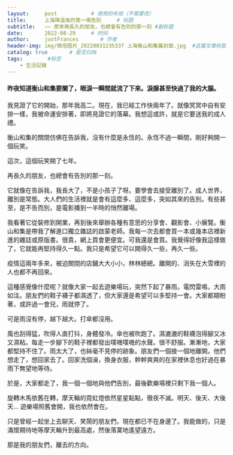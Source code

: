 ```yaml
---
layout:     post           # 使用的布局（不需要改）
title:      上海降溫後的第一場告別     # 标题 
subtitle:   —— 原來再長久的朋友，也總會有告別的那一刻 #副标题
date:       2022-08-29     # 时间
author:     justFrances       # 作者
header-img: img/微信图片_20220831235337 上海衡山和集篇封面.jpg  #这篇文章标题背景图片
catalog: true       # 是否归档
tags:        #标签
    - 生活記錄
---
```


#### 昨夜知道衡山和集要關了，眼淚一瞬間就流了下來。淚腺甚至快過了我的大腦。

我見證了它的開始，那年我高二。現在，我已經工作快兩年了。就像冥冥中自有安排一樣，我被命運安排著，即將見證它的落幕。我想這或許，就是它要送我的成人禮。

衡山和集的關閉仿佛在告訴我，沒有什麼是永恆的。永恆不過一瞬間，剛好夠開一個玩笑。

這次，這個玩笑開了七年。

再長久的朋友，也總會有告別的那一刻。

它就像在告訴我，我長大了，不是小孩子了呀。要學會去接受離別了。成人世界，離別是常態。大人們的生活裡就是會有這麼多、這麼多，突如其來的告別。有些甚至，是不告而別，是電影播到一半時的悄然離場。

我看著它從裝修到開業，再到後來舉辦各種有意思的分享會、觀影會、小展覽。衡山和集是帶我了解進口獨立雜誌的啟蒙老師。我每一次去都會買一本或幾本店裡新進的雜誌或原版書。很貴，網上買會更便宜。可我還是會買。我覺得好像我這樣做了，它就能再堅持得久一點。我只是希望它可以開得久一些，再久一些。

疫情這兩年多來，被迫關閉的店鋪大大小小，林林總總。離開的、消失在大雪裡的人也都不再回來。

這種感覺像什麼呢？就像大家一起去遊樂場玩，突然下起了暴雨。電閃雷鳴，大雨如注。朋友們的鞋子襪子都濕透了，但大家還是希望可以多堅持一會。大家都期盼著，或許過一會兒，雨就停了。

可是雨沒有停，越下越大。打傘都沒用。

風也刮得猛，吹得人直打抖，身體發冷。傘也被吹跑了。濕漉漉的鞋襪泡得腳又冰又濕粘。每走一步腳下的鞋子裡都發出噗嘰噗嘰的水聲。很不舒服。漸漸地，大家都堅持不住了。雨太大了，也絲毫不見停的跡象。朋友們一個接一個地離開。他們想走了，想回家去了。回家洗個澡，換身衣服，幹幹爽爽的在家裡休息也好過在暴雨下無望地等待。

於是，大家都走了，我一個一個地與他們告別，最後歡樂場裡只剩下我一個人。

旋轉木馬依舊在轉，摩天輪的霓虹燈依然星星點點，徹夜不滅。明天、後天、大後天… 遊樂場照舊會開，我也依然會在。

只是曾經一起坐上去聊天、笑鬧的朋友們，現在都已不在身邊了。我能做的，只是滿懷期待地等摩天輪升到最高處，然後落寞地遙望遠方。

那是我的朋友們，離去的方向。

